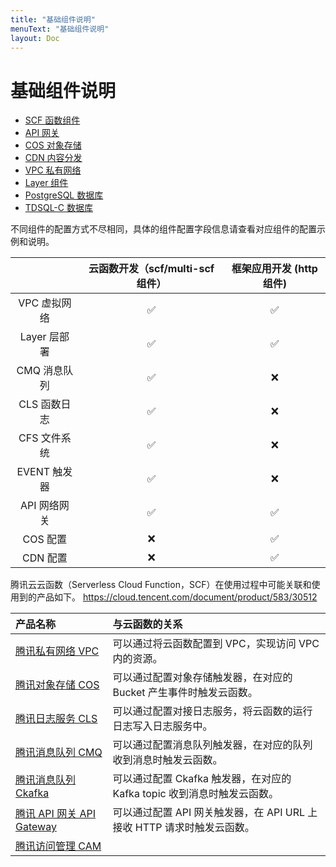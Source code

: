 ```yaml
---
title: "基础组件说明"
menuText: "基础组件说明"
layout: Doc
---
```


# 基础组件说明

- [SCF 函数组件](./scf)
- [API 网关](./api-gateway)
- [COS 对象存储](./cos)
- [CDN 内容分发](./cdn)
- [VPC 私有网络](./vpc)
- [Layer 组件](./layer)
- [PostgreSQL 数据库](./postgresql)
- [TDSQL-C 数据库](./tdsql-c)

不同组件的配置方式不尽相同，具体的组件配置字段信息请查看对应组件的配置示例和说明。

|              | 云函数开发（scf/multi-scf 组件） | 框架应用开发 (http 组件) |
| :----------: | :------------------------------: | :----------------------: |
| VPC 虚拟网络 |                ✅                |            ✅            |
| Layer 层部署 |                ✅                |            ✅            |
| CMQ 消息队列 |                ✅                |            ❌            |
| CLS 函数日志 |                ✅                |            ❌            |
| CFS 文件系统 |                ✅                |            ❌            |
| EVENT 触发器 |                ✅                |            ❌            |
| API 网络网关 |                ✅                |            ✅            |
|   COS 配置   |                ❌                |            ✅            |
|   CDN 配置   |                ❌                |            ✅            |

腾讯云云函数（Serverless Cloud Function，SCF）在使用过程中可能关联和使用到的产品如下。 https://cloud.tencent.com/document/product/583/30512

| 产品名称                                                                    | 与云函数的关系                                                          |
| :-------------------------------------------------------------------------- | :---------------------------------------------------------------------- |
| [腾讯私有网络 VPC](https://cloud.tencent.com/document/product/215)          | 可以通过将云函数配置到 VPC，实现访问 VPC 内的资源。                     |
| [腾讯对象存储 COS](https://cloud.tencent.com/document/product/436)          | 可以通过配置对象存储触发器，在对应的 Bucket 产生事件时触发云函数。      |
| [腾讯日志服务 CLS](https://cloud.tencent.com/document/product/614)          | 可以通过配置对接日志服务，将云函数的运行日志写入日志服务中。            |
| [腾讯消息队列 CMQ](https://cloud.tencent.com/document/product/406)          | 可以通过配置消息队列触发器，在对应的队列收到消息时触发云函数。          |
| [腾讯消息队列 Ckafka](https://cloud.tencent.com/document/product/597)       | 可以通过配置 Ckafka 触发器，在对应的 Kafka topic 收到消息时触发云函数。 |
| [腾讯 API 网关 API Gateway](https://cloud.tencent.com/document/product/628) | 可以通过配置 API 网关触发器，在 API URL 上接收 HTTP 请求时触发云函数。  |
| [腾讯访问管理 CAM](https://cloud.tencent.com/document/product/598)          |                                                                         |
